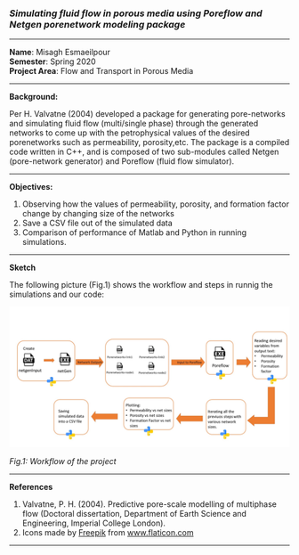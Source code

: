 
### *Simulating fluid flow in porous media using Poreflow and Netgen porenetwork modeling package*
***
**Name**: Misagh Esmaeilpour<br/>
**Semester**: Spring 2020 <br/>
**Project Area**: Flow and Transport in Porous Media

---
**Background:**

Per H. Valvatne (2004) developed a package for generating pore-networks and simulating fluid flow (multi/single phase) through the generated networks to come up with the petrophysical values of the desired porenetworks such as permeability, porosity,etc. The package is a compiled code written in C++, and is composed of two sub-modules called Netgen (pore-network generator) and Poreflow (fluid flow simulator). 

---
**Objectives:**


1. Observing how the values of permeability, porosity, and formation factor change by changing size of the networks
2. Save a CSV file out of the simulated data
3. Comparison of performance of  Matlab and Python in running simulations.

---

**Sketch**

 The following picture (Fig.1) shows the workflow and steps in runnig the simulations and our code:

<p>
    <img src="Pictures/workflow_v2.jpg" alt="Fig.1" width="900"/>
</p>
<p>
    <em>Fig.1: Workflow of the project</em>
</p>

---
**References**

1. Valvatne, P. H. (2004). Predictive pore-scale modelling of multiphase flow (Doctoral dissertation, Department of Earth Science and Engineering, Imperial College London).
2. Icons made by <a href="https://www.flaticon.com/authors/freepik" title="Freepik">Freepik</a> from <a href="https://www.flaticon.com/" title="Flaticon"> www.flaticon.com</a>

---

